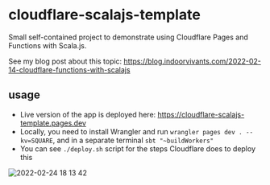 # cloudflare-scalajs-template

Small self-contained project to demonstrate using Cloudflare Pages and Functions with Scala.js.

See my blog post about this topic: https://blog.indoorvivants.com/2022-02-14-cloudflare-functions-with-scalajs

## usage

- Live version of the app is deployed here: https://cloudflare-scalajs-template.pages.dev
- Locally, you need to install Wrangler and run `wrangler pages dev . --kv=SQUARE`, and in a separate terminal `sbt "~buildWorkers"`
- You can see `./deploy.sh` script for the steps Cloudflare does to deploy this

![2022-02-24 18 13 42](https://user-images.githubusercontent.com/1052965/155583475-2a777807-40df-4a09-97a8-967cf7dd2f5f.gif)
